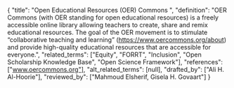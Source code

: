 {
    "title": "Open Educational Resources (OER) Commons ",
    "definition": "OER Commons (with OER standing for open educational resources) is a freely accessible online library allowing teachers to create, share and remix educational resources. The goal of the OER movement is to stimulate “collaborative teaching and learning” (https://www.oercommons.org/about) and provide high-quality educational resources that are accessible for everyone.",
    "related_terms": ["Equity", "FORRT", "Inclusion", "Open Scholarship Knowledge Base", "Open Science Framework"],
    "references": ["www.oercommons.org"],
    "alt_related_terms": [null],
    "drafted_by": ["Ali H. Al-Hoorie"],
    "reviewed_by": ["Mahmoud Elsherif, Gisela H. Govaart"]
  }
